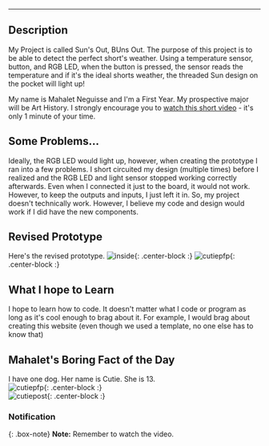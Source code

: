 
--- 
## Description
My Project is called Sun's Out, BUns Out. The purpose of this project is to be able to detect the perfect short's weather. Using a temperature sensor, button, and RGB LED,
when the button is pressed, the sensor reads the temperature and if it's the ideal shorts weather, the threaded Sun design on the pocket will light up! 



My name is Mahalet Neguisse and I'm a First Year. My prospective major will be Art History.  I strongly encourage you to [watch this short video](https://www.youtube.com/watch?v=s50vvwTystA&list=LL&index=44) - it's only 1 minute of your time.



## Some Problems...

Ideally, the RGB LED would light up, however, when creating the prototype I ran into a few problems. I short circuited my design (multiple times) before I realized and the RGB LED and light sensor stopped working correctly afterwards. Even when I connected it just to the board, it would not work. However, to keep the outputs and inputs, I just left it in. 
So, my project doesn't technically work. However, I believe my code and design would work if I did have the new components. 

## Revised Prototype 
Here's the revised prototype. 
![inside](https://mahaletn.github.io/assets/img/inside2.png){: .center-block :} 
![cutiepfp](https://mahaletn.github.io/assets/img/outside2.png){: .center-block :} 


## What I hope to Learn 

I hope to learn how to code. It doesn't matter what I code or program as long as it's cool enough to brag about it. For example, I would brag about creating this website (even though we used a template, no one else has to know that) 



## Mahalet's Boring Fact of the Day 

I have one dog. Her name is Cutie. She is 13.  
![cutiepfp](https://mahaletn.github.io/assets/img/cutiepfp.png){: .center-block :}  
![cutiepost](https://mahaletn.github.io/assets/img/cutiepost.png){: .center-block :} 






### Notification

{: .box-note}
**Note:** Remember to watch the video.


